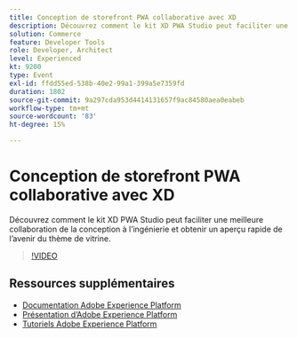 ```yaml
---
title: Conception de storefront PWA collaborative avec XD
description: Découvrez comment le kit XD PWA Studio peut faciliter une meilleure collaboration de la conception à l’ingénierie et obtenir un aperçu rapide de l’avenir du thème de vitrine.
solution: Commerce
feature: Developer Tools
role: Developer, Architect
level: Experienced
kt: 9200
type: Event
exl-id: ffdd55ed-538b-40e2-99a1-399a5e7359fd
duration: 1802
source-git-commit: 9a297cda953d4414131657f9ac84580aea0eabeb
workflow-type: tm+mt
source-wordcount: '83'
ht-degree: 15%

---
```


# Conception de storefront PWA collaborative avec XD

Découvrez comment le kit XD PWA Studio peut faciliter une meilleure collaboration de la conception à l’ingénierie et obtenir un aperçu rapide de l’avenir du thème de vitrine.

>[!VIDEO](https://video.tv.adobe.com/v/337725/?quality=12&learn=on&hidetitle=true)

## Ressources supplémentaires

- [Documentation Adobe Experience Platform](https://experienceleague.adobe.com/docs/experience-platform.html?lang=fr)
- [Présentation d’Adobe Experience Platform](https://experienceleague.adobe.com/docs/experience-platform/landing/home.html?lang=fr)
- [Tutoriels Adobe Experience Platform](https://experienceleague.adobe.com/docs/platform-learn/tutorials/overview.html?lang=fr)
